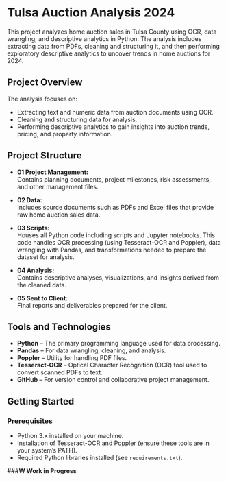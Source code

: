 # Tulsa Auction Analysis 2024

This project analyzes home auction sales in Tulsa County using OCR, data wrangling, and descriptive analytics in Python. The analysis includes extracting data from PDFs, cleaning and structuring it, and then performing exploratory descriptive analytics to uncover trends in home auctions for 2024.

## Project Overview

The analysis focuses on:
- Extracting text and numeric data from auction documents using OCR.
- Cleaning and structuring data for analysis.
- Performing descriptive analytics to gain insights into auction trends, pricing, and property information.

## Project Structure

- **01 Project Management:**  
  Contains planning documents, project milestones, risk assessments, and other management files.

- **02 Data:**  
  Includes source documents such as PDFs and Excel files that provide raw home auction sales data.

- **03 Scripts:**  
  Houses all Python code including scripts and Jupyter notebooks. This code handles OCR processing (using Tesseract-OCR and Poppler), data wrangling with Pandas, and transformations needed to prepare the dataset for analysis.

- **04 Analysis:**  
  Contains descriptive analyses, visualizations, and insights derived from the cleaned data.

- **05 Sent to Client:**  
  Final reports and deliverables prepared for the client.

## Tools and Technologies

- **Python** – The primary programming language used for data processing.
- **Pandas** – For data wrangling, cleaning, and analysis.
- **Poppler** – Utility for handling PDF files.
- **Tesseract-OCR** – Optical Character Recognition (OCR) tool used to convert scanned PDFs to text.
- **GitHub** – For version control and collaborative project management.

## Getting Started

### Prerequisites

- Python 3.x installed on your machine.
- Installation of Tesseract-OCR and Poppler (ensure these tools are in your system’s PATH).
- Required Python libraries installed (see `requirements.txt`).

**###W Work in Progress**
